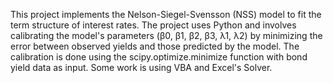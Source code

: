 This project implements the Nelson-Siegel-Svensson (NSS) model to fit the term structure of interest rates. The project uses Python and involves calibrating the model's parameters (β0, β1, β2, β3, λ1, λ2) by minimizing the error between observed yields and those predicted by the model. The calibration is done using the scipy.optimize.minimize function with bond yield data as input. Some work is using VBA and Excel's Solver.

